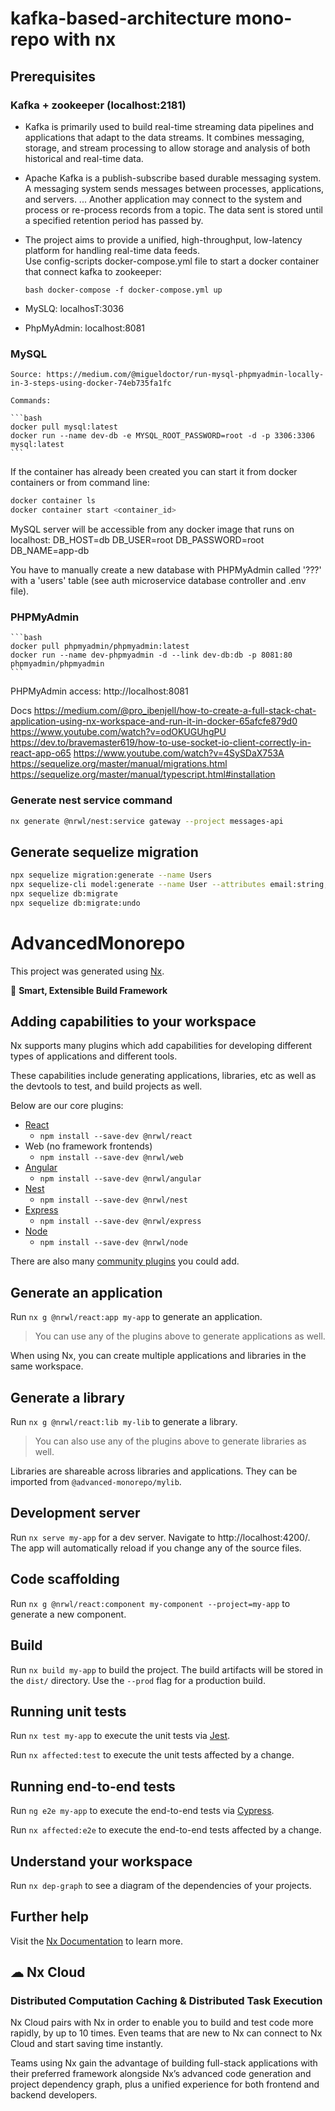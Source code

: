 # kafka-based-architecture mono-repo with nx

## Prerequisites

### Kafka + zookeeper (localhost:2181)

- Kafka is primarily used to build real-time streaming data pipelines and applications that adapt to the data streams. It combines messaging, storage, and stream processing to allow storage and analysis of both historical and real-time data.
- Apache Kafka is a publish-subscribe based durable messaging system. A messaging system sends messages between processes, applications, and servers. ... Another application may connect to the system and process or re-process records from a topic. The data sent is stored until a specified retention period has passed by. 
- The project aims to provide a unified, high-throughput, low-latency platform for handling real-time data feeds.    
Use config-scripts docker-compose.yml file to start a docker container that connect kafka to zookeeper:
     
     `bash docker-compose -f docker-compose.yml up`
                                      
- MySLQ: localhosT:3036
- PhpMyAdmin: localhost:8081 

### MySQL 
    Source: https://medium.com/@migueldoctor/run-mysql-phpmyadmin-locally-in-3-steps-using-docker-74eb735fa1fc
    
    Commands: 
    
    ```bash
    docker pull mysql:latest
    docker run --name dev-db -e MYSQL_ROOT_PASSWORD=root -d -p 3306:3306 mysql:latest
    ```
   
   If the container has already been created you can start it from docker containers or from command line:
   
   ```bash
   docker container ls
   docker container start <container_id>
   ```
   
   MySQL server will be accessible from any docker image that runs on localhost: 
   DB_HOST=db
   DB_USER=root
   DB_PASSWORD=root
   DB_NAME=app-db
   
   You have to manually create a new database with PHPMyAdmin called '???' with a 'users' table 
   (see auth microservice database controller and .env file).
   
### PHPMyAdmin

    ```bash
    docker pull phpmyadmin/phpmyadmin:latest
    docker run --name dev-phpmyadmin -d --link dev-db:db -p 8081:80 phpmyadmin/phpmyadmin
    ```
   
PHPMyAdmin access: http://localhost:8081

Docs
https://medium.com/@pro_ibenjell/how-to-create-a-full-stack-chat-application-using-nx-workspace-and-run-it-in-docker-65afcfe879d0
https://www.youtube.com/watch?v=odOKUGUhgPU
https://dev.to/bravemaster619/how-to-use-socket-io-client-correctly-in-react-app-o65
https://www.youtube.com/watch?v=4SySDaX753A
https://sequelize.org/master/manual/migrations.html
https://sequelize.org/master/manual/typescript.html#installation


### Generate nest service command

```bash 
nx generate @nrwl/nest:service gateway --project messages-api
```

## Generate sequelize migration

```bash
npx sequelize migration:generate --name Users
npx sequelize-cli model:generate --name User --attributes email:string,password:string
npx sequelize db:migrate
npx sequelize db:migrate:undo
```

# AdvancedMonorepo

This project was generated using [Nx](https://nx.dev).

🔎 **Smart, Extensible Build Framework**

## Adding capabilities to your workspace

Nx supports many plugins which add capabilities for developing different types of applications and different tools.

These capabilities include generating applications, libraries, etc as well as the devtools to test, and build projects as well.

Below are our core plugins:

- [React](https://reactjs.org)
  - `npm install --save-dev @nrwl/react`
- Web (no framework frontends)
  - `npm install --save-dev @nrwl/web`
- [Angular](https://angular.io)
  - `npm install --save-dev @nrwl/angular`
- [Nest](https://nestjs.com)
  - `npm install --save-dev @nrwl/nest`
- [Express](https://expressjs.com)
  - `npm install --save-dev @nrwl/express`
- [Node](https://nodejs.org)
  - `npm install --save-dev @nrwl/node`

There are also many [community plugins](https://nx.dev/community) you could add.

## Generate an application

Run `nx g @nrwl/react:app my-app` to generate an application.

> You can use any of the plugins above to generate applications as well.

When using Nx, you can create multiple applications and libraries in the same workspace.

## Generate a library

Run `nx g @nrwl/react:lib my-lib` to generate a library.

> You can also use any of the plugins above to generate libraries as well.

Libraries are shareable across libraries and applications. They can be imported from `@advanced-monorepo/mylib`.

## Development server

Run `nx serve my-app` for a dev server. Navigate to http://localhost:4200/. The app will automatically reload if you change any of the source files.

## Code scaffolding

Run `nx g @nrwl/react:component my-component --project=my-app` to generate a new component.

## Build

Run `nx build my-app` to build the project. The build artifacts will be stored in the `dist/` directory. Use the `--prod` flag for a production build.

## Running unit tests

Run `nx test my-app` to execute the unit tests via [Jest](https://jestjs.io).

Run `nx affected:test` to execute the unit tests affected by a change.

## Running end-to-end tests

Run `ng e2e my-app` to execute the end-to-end tests via [Cypress](https://www.cypress.io).

Run `nx affected:e2e` to execute the end-to-end tests affected by a change.

## Understand your workspace

Run `nx dep-graph` to see a diagram of the dependencies of your projects.

## Further help

Visit the [Nx Documentation](https://nx.dev) to learn more.



## ☁ Nx Cloud

### Distributed Computation Caching & Distributed Task Execution

Nx Cloud pairs with Nx in order to enable you to build and test code more rapidly, by up to 10 times. Even teams that are new to Nx can connect to Nx Cloud and start saving time instantly.

Teams using Nx gain the advantage of building full-stack applications with their preferred framework alongside Nx’s advanced code generation and project dependency graph, plus a unified experience for both frontend and backend developers.


